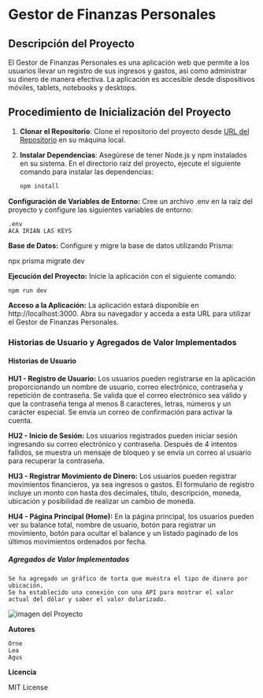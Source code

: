 # Gestor de Finanzas Personales

## Descripción del Proyecto

El Gestor de Finanzas Personales es una aplicación web que permite a los usuarios llevar un registro de sus ingresos y gastos, así como administrar su dinero de manera efectiva. La aplicación es accesible desde dispositivos móviles, tablets, notebooks y desktops.

## Procedimiento de Inicialización del Proyecto

1. **Clonar el Repositorio**: Clone el repositorio del proyecto desde [URL del Repositorio](https://github.com/OrnellaGrigolato/Finance-Manager) en su máquina local.

2. **Instalar Dependencias**: Asegúrese de tener Node.js y npm instalados en su sistema. En el directorio raíz del proyecto, ejecute el siguiente comando para instalar las dependencias:

   ```bash
   npm install

**Configuración de Variables de Entorno:**
Cree un archivo .env en la raíz del proyecto y configure las siguientes variables de entorno:

    .env
    ACA IRIAN LAS KEYS

**Base de Datos:** 
Configure y migre la base de datos utilizando Prisma:

npx prisma migrate dev

**Ejecución del Proyecto:** Inicie la aplicación con el siguiente comando:

    npm run dev

**Acceso a la Aplicación:** La aplicación estará disponible en http://localhost:3000. Abra su navegador y acceda a esta URL para utilizar el Gestor de Finanzas Personales.    

### Historias de Usuario y Agregados de Valor Implementados
#### Historias de Usuario

**HU1 - Registro de Usuario:** Los usuarios pueden registrarse en la aplicación proporcionando un nombre de usuario, correo electrónico, contraseña y repetición de contraseña. Se valida que el correo electrónico sea válido y que la contraseña tenga al menos 8 caracteres, letras, números y un carácter especial. Se envía un correo de confirmación para activar la cuenta.

**HU2 - Inicio de Sesión:** Los usuarios registrados pueden iniciar sesión ingresando su correo electrónico y contraseña. Después de 4 intentos fallidos, se muestra un mensaje de bloqueo y se envía un correo al usuario para recuperar la contraseña.

**HU3 - Registrar Movimiento de Dinero:** Los usuarios pueden registrar movimientos financieros, ya sea ingresos o gastos. El formulario de registro incluye un monto con hasta dos decimales, título, descripción, moneda, ubicación y posibilidad de realizar un cambio de moneda.

**HU4 - Página Principal (Home):** En la página principal, los usuarios pueden ver su balance total, nombre de usuario, botón para registrar un movimiento, botón para ocultar el balance y un listado paginado de los últimos movimientos ordenados por fecha.
##### Agregados de Valor Implementados

    Se ha agregado un gráfico de torta que muestra el tipo de dinero por ubicación.
    Se ha establecido una conexión con una API para mostrar el valor actual del dólar y saber el valor dolarizado.

![imagen del Proyecto](https://ejemplo.com/imagen.jpg)

**Autores**

    Orne
    Lea
    Agus

**Licencia**

MIT License